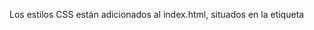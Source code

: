 Los estilos CSS están adicionados al index.html, situados en la etiqueta <style> principal, justo debajo del <title>.

Para modificar el color del título:
h1 {
            color: #D32F2F;
        }

Para ajustar los tamaños de las fotos:
.flowers img {
            width: 300px;
            height: auto;
            border-radius: 8px;
            box-shadow: 0 4px 8px rgba(0,0,0,0.2);
        }

El <p> representa texto de la descripción situado debajo del título.

El <div class="flowers"> es donde se inserta la sección donde van las 2 fotografías subidas.

Por último una impresión de prueba en un <p>Hello World</p>
